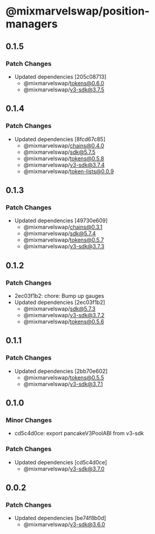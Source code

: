 # @mixmarvelswap/position-managers

## 0.1.5

### Patch Changes

- Updated dependencies [205c08713]
  - @mixmarvelswap/tokens@0.6.0
  - @mixmarvelswap/v3-sdk@3.7.5

## 0.1.4

### Patch Changes

- Updated dependencies [8fcd67c85]
  - @mixmarvelswap/chains@0.4.0
  - @mixmarvelswap/sdk@5.7.5
  - @mixmarvelswap/tokens@0.5.8
  - @mixmarvelswap/v3-sdk@3.7.4
  - @mixmarvelswap/token-lists@0.0.9

## 0.1.3

### Patch Changes

- Updated dependencies [49730e609]
  - @mixmarvelswap/chains@0.3.1
  - @mixmarvelswap/sdk@5.7.4
  - @mixmarvelswap/tokens@0.5.7
  - @mixmarvelswap/v3-sdk@3.7.3

## 0.1.2

### Patch Changes

- 2ec03f1b2: chore: Bump up gauges
- Updated dependencies [2ec03f1b2]
  - @mixmarvelswap/sdk@5.7.3
  - @mixmarvelswap/v3-sdk@3.7.2
  - @mixmarvelswap/tokens@0.5.6

## 0.1.1

### Patch Changes

- Updated dependencies [2bb70e602]
  - @mixmarvelswap/tokens@0.5.5
  - @mixmarvelswap/v3-sdk@3.7.1

## 0.1.0

### Minor Changes

- cd5c4d0ce: export pancakeV3PoolABI from v3-sdk

### Patch Changes

- Updated dependencies [cd5c4d0ce]
  - @mixmarvelswap/v3-sdk@3.7.0

## 0.0.2

### Patch Changes

- Updated dependencies [be74f8b0d]
  - @mixmarvelswap/v3-sdk@3.6.0
